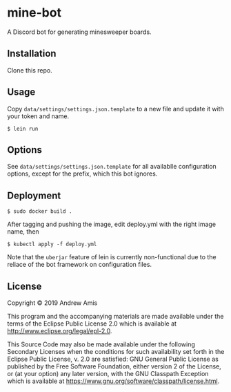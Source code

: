 # mine-bot

A Discord bot for generating minesweeper boards.

## Installation

Clone this repo.

## Usage

Copy `data/settings/settings.json.template` to a new file and update it with
your token and name.

    $ lein run

## Options

See `data/settings/settings.json.template` for all availablle configuration
options, except for the prefix, which this bot ignores.

## Deployment

    $ sudo docker build .

After tagging and pushing the image, edit deploy.yml with the right image name,
then

    $ kubectl apply -f deploy.yml

Note that the `uberjar` feature of lein is currently non-functional due to the
reliace of the bot framework on configuration files.

## License

Copyright © 2019 Andrew Amis

This program and the accompanying materials are made available under the
terms of the Eclipse Public License 2.0 which is available at
http://www.eclipse.org/legal/epl-2.0.

This Source Code may also be made available under the following Secondary
Licenses when the conditions for such availability set forth in the Eclipse
Public License, v. 2.0 are satisfied: GNU General Public License as published by
the Free Software Foundation, either version 2 of the License, or (at your
option) any later version, with the GNU Classpath Exception which is available
at https://www.gnu.org/software/classpath/license.html.
